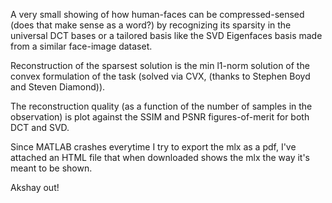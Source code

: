A very small showing of how human-faces can be compressed-sensed (does that make sense as a word?) by recognizing its sparsity 
in the universal DCT bases or a tailored basis like the SVD Eigenfaces basis made from a similar face-image dataset.

Reconstruction of the sparsest solution is the min l1-norm solution of the convex formulation of the task (solved via CVX, (thanks to Stephen Boyd and Steven Diamond)).

The reconstruction quality (as a function of the number of samples in the observation) is plot against the SSIM and PSNR figures-of-merit for both DCT and SVD.

Since MATLAB crashes everytime I try to export the mlx as a pdf, I've attached an HTML file that when downloaded shows the mlx the way it's meant to be shown.

Akshay out!
